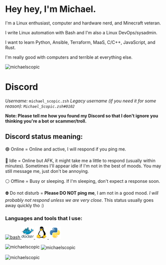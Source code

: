 # Hey hey, I'm Michael. 

 I'm a Linux enthusiast, computer and hardware nerd, and Minecraft veteran.
 
 I write Linux automation with Bash and I'm also a Linux DevOps/sysadmin.

 I want to learn Python, Ansible, Terraform, MaaS, C/C++, JavaScript, and Rust.
 
 I'm really good with computers and terrible at everything else.

<p align="left"> <img src="https://komarev.com/ghpvc/?username=michaelscopic&label=Profile%20views&color=81a1c1&style=plastic" alt="michaelscopic" /> </p>

# Discord

 _Username:_ `michael_scopic.zsh`
_Legacy username (if you need it for some reason): `Michael_Scopic.zsh#0102`_

**Note: Please tell me how you found my Discord so that I don't ignore you thinking you're a bot or scammer/troll.**
  
## Discord status meaning:
  
🟢 Online = Online and active, I will respond if you ping me.
  
🌙 Idle = Online but AFK, it might take me a little to respond (usually within minutes). Sometimes I'll appear idle if I'm not in the best of moods. You may still message me, just don't be annoying.
  
⚪ Offline = Busy or sleeping. If I'm sleeping, don't expect a response soon.
  
⛔ Do not disturb = __Please DO NOT ping me__, I am not in a good mood. _I will probably not respond unless we are very close_. This status usually goes away quickly tho :)

<h3 align="left">Languages and tools that I use:</h3>
<p align="left"> <a href="https://www.gnu.org/software/bash/" target="_blank" rel="noreferrer"> <img src="https://www.vectorlogo.zone/logos/gnu_bash/gnu_bash-icon.svg" alt="bash" width="40" height="40"/> </a> <a href="https://www.docker.com/" target="_blank" rel="noreferrer"> <img src="https://raw.githubusercontent.com/devicons/devicon/master/icons/docker/docker-original-wordmark.svg" alt="docker" width="40" height="40"/> </a> <a href="https://www.linux.org/" target="_blank" rel="noreferrer"> <img src="https://raw.githubusercontent.com/devicons/devicon/master/icons/linux/linux-original.svg" alt="linux" width="40" height="40"/> </a> <a href="https://www.python.org" target="_blank" rel="noreferrer"> <img src="https://raw.githubusercontent.com/devicons/devicon/master/icons/python/python-original.svg" alt="python" width="40" height="40"/> </a> </p>

<p><img align="left" src="https://github-readme-stats.vercel.app/api/top-langs?username=michaelscopic&show_icons=true&theme=nord&locale=en&layout=compact" alt="michaelscopic" /></p>

<p>&nbsp;<img align="center" src="https://github-readme-stats.vercel.app/api?username=michaelscopic&show_icons=true&theme=nord&locale=en" alt="michaelscopic" /></p>

<p><img align="center" src="https://github-readme-streak-stats.herokuapp.com/?user=michaelscopic&theme=dark" alt="michaelscopic" /></p>

